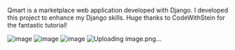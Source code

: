Qmart is a marketplace web application developed with Django.
I developed this project to enhance my Django skills. Huge thanks to CodeWithStein for the fantastic tutorial!

![image](https://github.com/user-attachments/assets/b5180fc1-9907-4204-a46b-a3072eddfe9d)
![image](https://github.com/user-attachments/assets/271917a1-c851-4b1c-a92d-dd0229bb977b)
![image](https://github.com/user-attachments/assets/b521cb0b-5798-42ae-b474-a863867a31e9)
![Uploading image.png…]()


